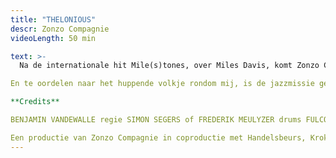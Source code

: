 ```yaml
---
title: "THELONIOUS"
descr: Zonzo Compagnie
videoLength: 50 min

text: >-
  Na de internationale hit Mile(s)tones, over Miles Davis, komt Zonzo Compagnie met een nieuwe voorstelling waarin een andere legendarische jazzmuzikant centraal staat: Thelonious Monk! De even koppige als geniale Monk maakte muziek vol verrassende harmonieën en avontuurlijke ritmes. De muzikanten van de het gerenommeerde jazztrio De Beren Gieren nemen je mee in de unieke muzikale wereld van de New Yorkse jazzheld. In een indrukwekkend videodecor met beelden van Nele Fack betrekken ze je bij Thelonious’ experimenteerdrang en tonen je telkens weer nieuwe kantjes van deze boeiende muzikant. Benjamin Vandewalle zorgde voor een levendige regie en lokte de muzikanten mee in een hilarische choreografie. Spring mee op deze beboptrein met het “Genius of Modern Music” en kruip onder de huid van Thelonious. Bestemming onbekend maar een waanzinnige rit verzekerd!

En te oordelen naar het huppende volkje rondom mij, is de jazzmissie geslaagd. (Theaterkrant)

**Credits**

BENJAMIN VANDEWALLE regie SIMON SEGERS of FREDERIK MEULYZER drums FULCO OTTERVANGER of SEPPE GEBRUERS piano LIEVEN VAN PÉE bas NELE FACK/STUDIO SANDY video PIETER NYS technisch ontwerp JOHANNA TRUDZINSKI kostuums STEVEN BONTINCK techniek

Een productie van Zonzo Compagnie in coproductie met Handelsbeurs, Krokusfestival, KAAP en De Grote Post. Met de steun van Vlaanderen en het Creative Europe Programme van de Europese Unie.
---
```

